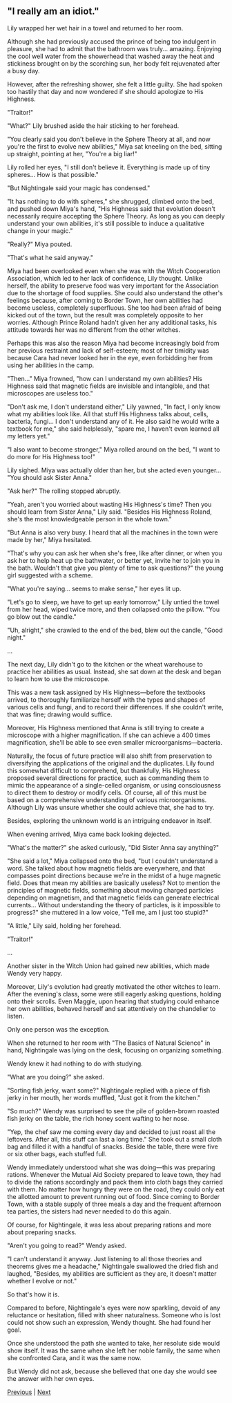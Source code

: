 ## "I really am an idiot."
Lily wrapped her wet hair in a towel and returned to her room.

Although she had previously accused the prince of being too indulgent in pleasure, she had to admit that the bathroom was truly... amazing. Enjoying the cool well water from the showerhead that washed away the heat and stickiness brought on by the scorching sun, her body felt rejuvenated after a busy day.

However, after the refreshing shower, she felt a little guilty. She had spoken too hastily that day and now wondered if she should apologize to His Highness.

"Traitor!"

"What?" Lily brushed aside the hair sticking to her forehead.

"You clearly said you don't believe in the Sphere Theory at all, and now you're the first to evolve new abilities," Miya sat kneeling on the bed, sitting up straight, pointing at her, "You're a big liar!"

Lily rolled her eyes, "I still don't believe it. Everything is made up of tiny spheres... How is that possible."

"But Nightingale said your magic has condensed."

"It has nothing to do with spheres," she shrugged, climbed onto the bed, and pushed down Miya's hand, "His Highness said that evolution doesn't necessarily require accepting the Sphere Theory. As long as you can deeply understand your own abilities, it's still possible to induce a qualitative change in your magic."



"Really?" Miya pouted.

"That's what he said anyway."

Miya had been overlooked even when she was with the Witch Cooperation Association, which led to her lack of confidence, Lily thought. Unlike herself, the ability to preserve food was very important for the Association due to the shortage of food supplies. She could also understand the other's feelings because, after coming to Border Town, her own abilities had become useless, completely superfluous. She too had been afraid of being kicked out of the town, but the result was completely opposite to her worries. Although Prince Roland hadn't given her any additional tasks, his attitude towards her was no different from the other witches.

Perhaps this was also the reason Miya had become increasingly bold from her previous restraint and lack of self-esteem; most of her timidity was because Cara had never looked her in the eye, even forbidding her from using her abilities in the camp.

"Then..." Miya frowned, "how can I understand my own abilities? His Highness said that magnetic fields are invisible and intangible, and that microscopes are useless too."

"Don't ask me, I don't understand either," Lily yawned, "In fact, I only know what my abilities look like. All that stuff His Highness talks about, cells, bacteria, fungi... I don't understand any of it. He also said he would write a textbook for me," she said helplessly, "spare me, I haven't even learned all my letters yet."

"I also want to become stronger," Miya rolled around on the bed, "I want to do more for His Highness too!"

Lily sighed. Miya was actually older than her, but she acted even younger... "You should ask Sister Anna." 

"Ask her?" The rolling stopped abruptly.



"Yeah, aren't you worried about wasting His Highness's time? Then you should learn from Sister Anna," Lily said. "Besides His Highness Roland, she's the most knowledgeable person in the whole town."

"But Anna is also very busy. I heard that all the machines in the town were made by her," Miya hesitated.

"That's why you can ask her when she's free, like after dinner, or when you ask her to help heat up the bathwater, or better yet, invite her to join you in the bath. Wouldn't that give you plenty of time to ask questions?" the young girl suggested with a scheme.

"What you're saying... seems to make sense," her eyes lit up.

"Let's go to sleep, we have to get up early tomorrow," Lily untied the towel from her head, wiped twice more, and then collapsed onto the pillow. "You go blow out the candle."

"Uh, alright," she crawled to the end of the bed, blew out the candle, "Good night."

...

The next day, Lily didn't go to the kitchen or the wheat warehouse to practice her abilities as usual. Instead, she sat down at the desk and began to learn how to use the microscope.

This was a new task assigned by His Highness—before the textbooks arrived, to thoroughly familiarize herself with the types and shapes of various cells and fungi, and to record their differences. If she couldn't write, that was fine; drawing would suffice.



Moreover, His Highness mentioned that Anna is still trying to create a microscope with a higher magnification. If she can achieve a 400 times magnification, she'll be able to see even smaller microorganisms—bacteria.

Naturally, the focus of future practice will also shift from preservation to diversifying the applications of the original and the duplicates. Lily found this somewhat difficult to comprehend, but thankfully, His Highness proposed several directions for practice, such as commanding them to mimic the appearance of a single-celled organism, or using consciousness to direct them to destroy or modify cells. Of course, all of this must be based on a comprehensive understanding of various microorganisms. Although Lily was unsure whether she could achieve that, she had to try.

Besides, exploring the unknown world is an intriguing endeavor in itself.

When evening arrived, Miya came back looking dejected.

"What's the matter?" she asked curiously, "Did Sister Anna say anything?"

"She said a lot," Miya collapsed onto the bed, "but I couldn't understand a word. She talked about how magnetic fields are everywhere, and that compasses point directions because we're in the midst of a huge magnetic field. Does that mean my abilities are basically useless? Not to mention the principles of magnetic fields, something about moving charged particles depending on magnetism, and that magnetic fields can generate electrical currents... Without understanding the theory of particles, is it impossible to progress?" she muttered in a low voice, "Tell me, am I just too stupid?"

"A little," Lily said, holding her forehead.

"Traitor!"

...



Another sister in the Witch Union had gained new abilities, which made Wendy very happy.

Moreover, Lily's evolution had greatly motivated the other witches to learn. After the evening's class, some were still eagerly asking questions, holding onto their scrolls. Even Maggie, upon hearing that studying could enhance her own abilities, behaved herself and sat attentively on the chandelier to listen.

Only one person was the exception.

When she returned to her room with "The Basics of Natural Science" in hand, Nightingale was lying on the desk, focusing on organizing something.

Wendy knew it had nothing to do with studying.

"What are you doing?" she asked.

"Sorting fish jerky, want some?" Nightingale replied with a piece of fish jerky in her mouth, her words muffled, "Just got it from the kitchen."

"So much?" Wendy was surprised to see the pile of golden-brown roasted fish jerky on the table, the rich honey scent wafting to her nose.

"Yep, the chef saw me coming every day and decided to just roast all the leftovers. After all, this stuff can last a long time." She took out a small cloth bag and filled it with a handful of snacks. Beside the table, there were five or six other bags, each stuffed full.



Wendy immediately understood what she was doing—this was preparing rations. Whenever the Mutual Aid Society prepared to leave town, they had to divide the rations accordingly and pack them into cloth bags they carried with them. No matter how hungry they were on the road, they could only eat the allotted amount to prevent running out of food. Since coming to Border Town, with a stable supply of three meals a day and the frequent afternoon tea parties, the sisters had never needed to do this again.



Of course, for Nightingale, it was less about preparing rations and more about preparing snacks.



"Aren't you going to read?" Wendy asked.



"I can't understand it anyway. Just listening to all those theories and theorems gives me a headache," Nightingale swallowed the dried fish and laughed, "Besides, my abilities are sufficient as they are, it doesn't matter whether I evolve or not."



So that's how it is.



Compared to before, Nightingale's eyes were now sparkling, devoid of any reluctance or hesitation, filled with sheer naturalness. Someone who is lost could not show such an expression, Wendy thought. She had found her goal.



Once she understood the path she wanted to take, her resolute side would show itself. It was the same when she left her noble family, the same when she confronted Cara, and it was the same now.



But Wendy did not ask, because she believed that one day she would see the answer with her own eyes.





[Previous](CH0207.md) | [Next](CH0209.md)
